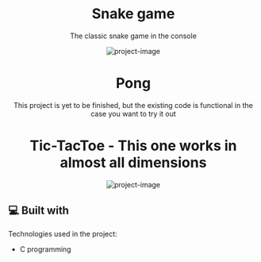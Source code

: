 <h1 align="center" id="title">Snake game</h1>
<p align="center">The classic snake game in the console</p>
<p align="center">
<img src="https://camo.githubusercontent.com/a15b7c7d4a05f5844f941cf3ad310f71531dea1a92a4700b4c0967ce50643592/68747470733a2f2f692e6779617a6f2e636f6d2f62326431643239333361373932373830336462613162313837333164343962342e676966" alt="project-image"></p>

<h1 align="center" id="title">Pong</h1>

<p align="center">This project is yet to be finished, but the existing code is functional in the case you want to try it out</p>

<h1 align="center" id="title">Tic-TacToe - This one works in almost all dimensions</h1>

<p align="center"><img src="https://user-images.githubusercontent.com/93994704/192632993-320ef69c-f73d-4dc5-9615-613d2ad4bf79.png" alt="project-image"></p>

    

<h2>💻 Built with</h2>

Technologies used in the project:

*   C programming
